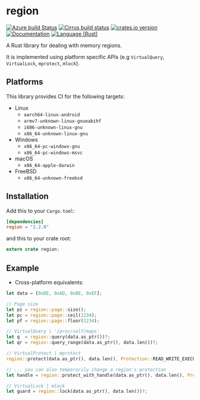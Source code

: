 region
======
[![Azure build Status][azure-shield]][azure]
[![Cirrus build status][cirrus-shield]][cirrus]
[![crates.io version][crate-shield]][crate]
[![Documentation][docs-shield]][docs]
[![Language (Rust)][rust-shield]][rust]

A Rust library for dealing with memory regions.

It is implemented using platform specific APIs (e.g `VirtualQuery`,
`VirtualLock`, `mprotect`, `mlock`).

## Platforms

This library provides CI for the following targets:

- Linux
  * `aarch64-linux-android`
  * `armv7-unknown-linux-gnueabihf`
  * `i686-unknown-linux-gnu`
  * `x86_64-unknown-linux-gnu`
- Windows
  * `x86_64-pc-windows-gnu`
  * `x86_64-pc-windows-msvc`
- macOS
  * `x86_64-apple-darwin`
- FreeBSD
  * `x86_64-unknown-freebsd`

## Installation

Add this to your `Cargo.toml`:

```toml
[dependencies]
region = "2.2.0"
```

and this to your crate root:

```rust
extern crate region;
```

## Example

- Cross-platform equivalents:
```rust
let data = [0xDE, 0xAD, 0xBE, 0xEF];

// Page size
let pz = region::page::size();
let pc = region::page::ceil(1234);
let pf = region::page::floor(1234);

// VirtualQuery | '/proc/self/maps'
let q  = region::query(data.as_ptr())?;
let qr = region::query_range(data.as_ptr(), data.len())?;

// VirtualProtect | mprotect
region::protect(data.as_ptr(), data.len(), Protection::READ_WRITE_EXECUTE)?;

// ... you can also temporarily change a region's protection
let handle = region::protect_with_handle(data.as_ptr(), data.len(), Protection::READ_WRITE_EXECUTE)?;

// VirtualLock | mlock
let guard = region::lock(data.as_ptr(), data.len())?;
```

<!-- Links -->
[azure-shield]: https://img.shields.io/azure-devops/build/darfink/region-rs/1/master?label=Azure%20Pipelines&logo=azure-pipelines&style=flat-square
[azure]: https://dev.azure.com/darfink/region-rs/_build/latest?definitionId=1&branchName=master
[cirrus-shield]: https://img.shields.io/cirrus/github/darfink/region-rs/master?label=FreeBSD&logo=cirrus-ci&style=flat-square
[cirrus]: https://cirrus-ci.com/github/darfink/region-rs
[crate-shield]: https://img.shields.io/crates/v/region.svg?style=flat-square
[crate]: https://crates.io/crates/region
[rust-shield]: https://img.shields.io/badge/powered%20by-rust-blue.svg?style=flat-square
[rust]: https://www.rust-lang.org
[docs-shield]: https://img.shields.io/badge/docs-crates-green.svg?style=flat-square
[docs]: https://docs.rs/region/
